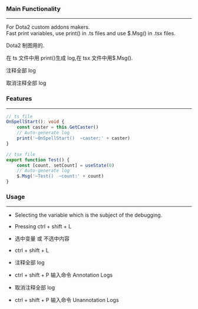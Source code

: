 ### Main Functionality

---

For Dota2 custom addons makers.  
Fast print variables, use print() in .ts files and use $.Msg() in .tsx files.

Dota2 制图用的.

在 ts 文件中用 print()生成 log,在 tsx 文件中用$.Msg().

注释全部 log

取消注释全部 log

### Features

---

```typescript
// ts file
OnSpellStart(): void {
	const caster = this.GetCaster()
    // Auto-generate log
	print('~OnSpellStart()  ~caster:' + caster)
}

// tsx file
export function Test() {
	const [count, setCount] = useState(0)
    // Auto-generate log
	$.Msg('~Test()  ~count:' + count)
}
```

### Usage

---

-   Selecting the variable which is the subject of the debugging.
-   Pressing ctrl + shift + L

-   选中变量 或 不选中内容
-   ctrl + shift + L
-   注释全部 log
-   ctrl + shift + P 输入命令 Annotation Logs
-   取消注释全部 log
-   ctrl + shift + P 输入命令 Unannotation Logs

